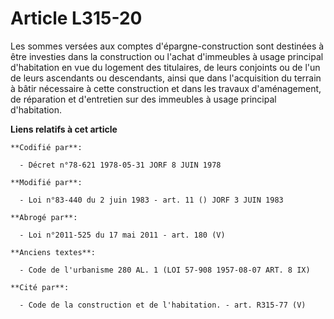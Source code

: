 # Article L315-20

Les sommes versées aux comptes d'épargne-construction sont destinées à être investies dans la construction ou l'achat
d'immeubles à usage principal d'habitation en vue du logement des titulaires, de leurs conjoints ou de l'un de leurs
ascendants ou descendants, ainsi que dans l'acquisition du terrain à bâtir nécessaire à cette construction et dans les
travaux d'aménagement, de réparation et d'entretien sur des immeubles à usage principal d'habitation.

**Liens relatifs à cet article**

	**Codifié par**:

	  - Décret n°78-621 1978-05-31 JORF 8 JUIN 1978

	**Modifié par**:

	  - Loi n°83-440 du 2 juin 1983 - art. 11 () JORF 3 JUIN 1983

	**Abrogé par**:

	  - Loi n°2011-525 du 17 mai 2011 - art. 180 (V)

	**Anciens textes**:

	  - Code de l'urbanisme 280 AL. 1 (LOI 57-908 1957-08-07 ART. 8 IX)

	**Cité par**:

	  - Code de la construction et de l'habitation. - art. R315-77 (V)
